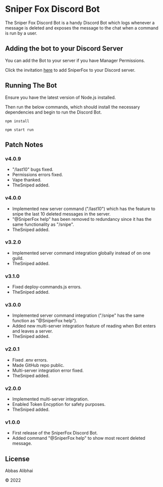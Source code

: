 # Sniper Fox Discord Bot

The Sniper Fox Discord Bot is a handy Discord Bot which logs whenever a message is deleted and exposes the message to the chat when a command is run by a user. 

## Adding the bot to your Discord Server

You can add the Bot to your server if you have Manager Permissions. 

Click the invitation [here](https://discord.com/oauth2/authorize?client_id=967171515063865384&scope=bot%20applications.commands "SniperFox Server Invite") to add SniperFox to your Discord server.

## Running The Bot

Ensure you have the latest version of Node.js installed.

Then run the below commands, which should install the necessary dependencies and begin to run the Discord Bot.

`npm install`

`npm start run`

## Patch Notes

### v4.0.9

- "/last10" bugs fixed.
- Permissions errors fixed.
- Vape thanked.
- TheSniped added.

### v4.0.0

- Implemented new server command ("/last10") which has the feature to snipe the last 10 deleted messages in the server.
- "@SniperFox help" has been removed to redundancy since it has the same functionality as "/snipe".
- TheSniped added.

### v3.2.0

- Implemented server command integration globally instead of on one guild.
- TheSniped added.

### v3.1.0

- Fixed deploy-commands.js errors.
- TheSniped added.

### v3.0.0

- Implemented server command integration ("/snipe" has the same function as "@SniperFox help").
- Added new multi-server integration feature of reading when Bot enters and leaves a server.
- TheSniped added.

### v2.0.1

- Fixed .env errors.
- Made GitHub repo public.
- Multi-server integration error fixed.
- TheSniped added.

### v2.0.0

- Implemented multi-server integration.
- Enabled Token Encyption for safety purposes.
- TheSniped added.

### v1.0.0

- First release of the SniperFox Discord Bot.
- Added command "@SniperFox help" to show most recent deleted message.

## License

Abbas Alibhai

© 2022
